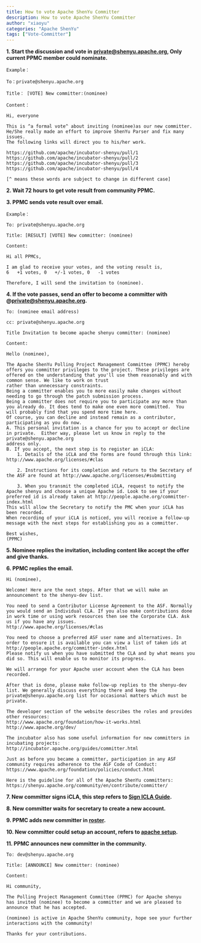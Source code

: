 ```yaml
---
title: How to vote Apache ShenYu Committer
description: How to vote Apache ShenYu Committer
author: "xiaoyu"
categories: "Apache ShenYu"
tags: ["Vote-Committer"]
---
```



**1. Start the discussion and vote in private@shenyu.apache.org, Only current PPMC member could nominate.** 

```
Example：

To：private@shenyu.apache.org

Title： [VOTE] New committer:(nominee)

Content：

Hi, everyone

This is ^a formal vote^ about inviting (nominee)as our new committer. 
He/She really made an effort to improve ShenYu Parser and fix many issues. 
The following links will direct you to his/her work.

https://github.com/apache/incubator-shenyu/pull/1
https://github.com/apache/incubator-shenyu/pull/2
https://github.com/apache/incubator-shenyu/pull/3
https://github.com/apache/incubator-shenyu/pull/4

[^ means these words are subject to change in different case]
```

**2. Wait 72 hours to get vote result from community PPMC.**

**3. PPMC sends vote result over email.**

```
Example：

To: private@shenyu.apache.org

Title: [RESULT] [VOTE] New committer: (nominee)

Content:

Hi all PPMCs, 

I am glad to receive your votes, and the voting result is,
6   +1 votes, 0   +/-1 votes, 0   -1 votes

Therefore, I will send the invitation to (nominee).
```

**4. If the vote passes, send an offer to become a committer with @private@shenyu.apache.org.**

```
To: (nominee email address)

cc: private@shenyu.apache.org

Title Invitation to become apache shenyu committer: (nominee)

Content:

Hello (nominee),

The Apache ShenYu Polling Project Management Committee (PPMC) hereby offers you committer privileges to the project. These privileges are offered on the understanding that you'll use them reasonably and with common sense. We like to work on trust
rather than unnecessary constraints.
Being a committer enables you to more easily make changes without needing to go through the patch submission process.
Being a committer does not require you to participate any more than you already do. It does tend to make one even more committed.  You will probably find that you spend more time here.
Of course, you can decline and instead remain as a contributor, participating as you do now.
A. This personal invitation is a chance for you to accept or decline in private.  Either way, please let us know in reply to the private@shenyu.apache.org 
address only.
B. If you accept, the next step is to register an iCLA:
    1. Details of the iCLA and the forms are found through this link: http://www.apache.org/licenses/#clas

    2. Instructions for its completion and return to the Secretary of the ASF are found at http://www.apache.org/licenses/#submitting

    3. When you transmit the completed iCLA, request to notify the Apache shenyu and choose a unique Apache id. Look to see if your preferred id is already taken at http://people.apache.org/committer-index.html        
This will allow the Secretary to notify the PMC when your iCLA has been recorded.
When recording of your iCLA is noticed, you will receive a follow-up message with the next steps for establishing you as a committer.

Best wishes,
(PPMC)

```
**5. Nominee replies the invitation, including content like accept the offer and give thanks.**

**6. PPMC replies the email.**
```
Hi (nominee),

Welcome! Here are the next steps. After that we will make an announcement to the shenyu-dev list.

You need to send a Contributor License Agreement to the ASF. Normally you would send an Individual CLA. If you also make contributions done in work time or using work resources then see the Corporate CLA. Ask us if you have any issues. 
http://www.apache.org/licenses/#clas

You need to choose a preferred ASF user name and alternatives. In order to ensure it is available you can view a list of taken ids at
http://people.apache.org/committer-index.html
Please notify us when you have submitted the CLA and by what means you did so. This will enable us to monitor its progress.

We will arrange for your Apache user account when the CLA has been recorded.

After that is done, please make follow-up replies to the shenyu-dev list. We generally discuss everything there and keep the private@shenyu.apache.org list for occasional matters which must be private.

The developer section of the website describes the roles and provides other resources:
http://www.apache.org/foundation/how-it-works.html
http://www.apache.org/dev/

The incubator also has some useful information for new committers in incubating projects:
http://incubator.apache.org/guides/committer.html

Just as before you became a committer, participation in any ASF community requires adherence to the ASF Code of Conduct:
https://www.apache.org/foundation/policies/conduct.html

Here is the guideline for all of the Apache ShenYu committers:
https://shenyu.apache.org/community/en/contribute/committer/
```
**7. New committer signs iCLA, this step refers to [Sign ICLA Guide](https://shenyu.apache.org/community/icla/).**

**8. New committer waits for secretary to create a new account.**

**9. PPMC adds new committer in [roster](https://whimsy.apache.org/roster/ppmc/shenyu).**

**10. New committer could setup an account, refers to [apache setup](https://gitbox.apache.org/setup/).**

**11. PPMC announces new committer in the community.**

```
To: dev@shenyu.apache.org

Title: [ANNOUNCE] New committer: (nominee)

Content:

Hi community,

The Polling Project Management Committee (PPMC) for Apache shenyu
has invited (nominee) to become a committer and we are pleased to announce that he has accepted.

(nominee) is active in Apache ShenYu community, hope see your further interactions with the community! 

Thanks for your contributions.
```
